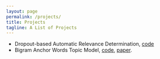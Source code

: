 ```yaml
---
layout: page
permalink: /projects/
title: Projects
tagline: A List of Projects
---
```


- Dropout-based Automatic Relevance Determination, [code](https://github.com/DMolchanovSk/vd-ard-bdl16)
- Bigram Anchor Words Topic Model, [code](https://github.com/ars-ashuha/bigram-anchor-words), [paper](https://github.com/ars-ashuha/bigram-anchor-words/blob/master/bigram-anchor-words.pdf).


